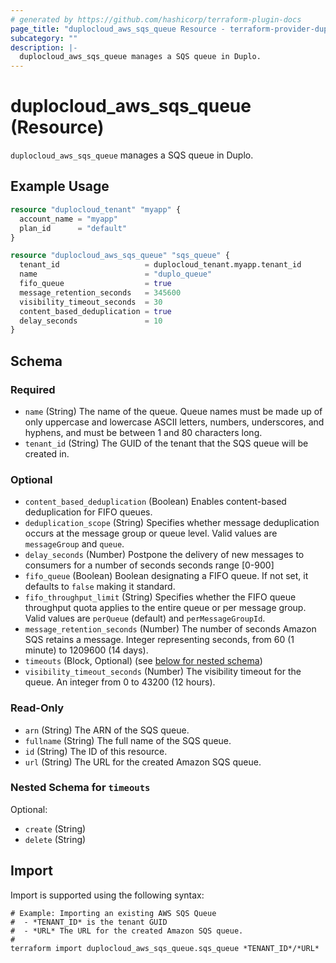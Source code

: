 ```yaml
---
# generated by https://github.com/hashicorp/terraform-plugin-docs
page_title: "duplocloud_aws_sqs_queue Resource - terraform-provider-duplocloud"
subcategory: ""
description: |-
  duplocloud_aws_sqs_queue manages a SQS queue in Duplo.
---
```


# duplocloud_aws_sqs_queue (Resource)

`duplocloud_aws_sqs_queue` manages a SQS queue in Duplo.

## Example Usage

```terraform
resource "duplocloud_tenant" "myapp" {
  account_name = "myapp"
  plan_id      = "default"
}

resource "duplocloud_aws_sqs_queue" "sqs_queue" {
  tenant_id                   = duplocloud_tenant.myapp.tenant_id
  name                        = "duplo_queue"
  fifo_queue                  = true
  message_retention_seconds   = 345600
  visibility_timeout_seconds  = 30
  content_based_deduplication = true
  delay_seconds               = 10
}
```

<!-- schema generated by tfplugindocs -->
## Schema

### Required

- `name` (String) The name of the queue. Queue names must be made up of only uppercase and lowercase ASCII letters, numbers, underscores, and hyphens, and must be between 1 and 80 characters long.
- `tenant_id` (String) The GUID of the tenant that the SQS queue will be created in.

### Optional

- `content_based_deduplication` (Boolean) Enables content-based deduplication for FIFO queues.
- `deduplication_scope` (String) Specifies whether message deduplication occurs at the message group or queue level. Valid values are `messageGroup` and `queue`.
- `delay_seconds` (Number) Postpone the delivery of new messages to consumers for a number of seconds seconds range [0-900]
- `fifo_queue` (Boolean) Boolean designating a FIFO queue. If not set, it defaults to `false` making it standard.
- `fifo_throughput_limit` (String) Specifies whether the FIFO queue throughput quota applies to the entire queue or per message group. Valid values are `perQueue` (default) and `perMessageGroupId`.
- `message_retention_seconds` (Number) The number of seconds Amazon SQS retains a message. Integer representing seconds, from 60 (1 minute) to 1209600 (14 days).
- `timeouts` (Block, Optional) (see [below for nested schema](#nestedblock--timeouts))
- `visibility_timeout_seconds` (Number) The visibility timeout for the queue. An integer from 0 to 43200 (12 hours).

### Read-Only

- `arn` (String) The ARN of the SQS queue.
- `fullname` (String) The full name of the SQS queue.
- `id` (String) The ID of this resource.
- `url` (String) The URL for the created Amazon SQS queue.

<a id="nestedblock--timeouts"></a>
### Nested Schema for `timeouts`

Optional:

- `create` (String)
- `delete` (String)

## Import

Import is supported using the following syntax:

```shell
# Example: Importing an existing AWS SQS Queue
#  - *TENANT_ID* is the tenant GUID
#  - *URL* The URL for the created Amazon SQS queue.
#
terraform import duplocloud_aws_sqs_queue.sqs_queue *TENANT_ID*/*URL*
```
